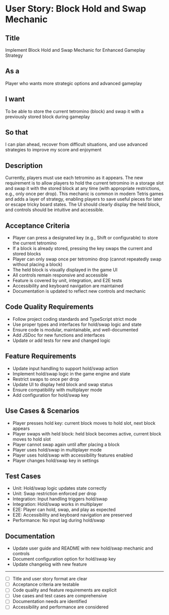 # User Story: Block Hold and Swap Mechanic

## Title
Implement Block Hold and Swap Mechanic for Enhanced Gameplay Strategy

## As a
Player who wants more strategic options and advanced gameplay

## I want
To be able to store the current tetromino (block) and swap it with a previously stored block during gameplay

## So that
I can plan ahead, recover from difficult situations, and use advanced strategies to improve my score and enjoyment

## Description
Currently, players must use each tetromino as it appears. The new requirement is to allow players to hold the current tetromino in a storage slot and swap it with the stored block at any time (with appropriate restrictions, e.g., only once per drop). This mechanic is common in modern Tetris games and adds a layer of strategy, enabling players to save useful pieces for later or escape tricky board states. The UI should clearly display the held block, and controls should be intuitive and accessible.

## Acceptance Criteria
- Player can press a designated key (e.g., Shift or configurable) to store the current tetromino
- If a block is already stored, pressing the key swaps the current and stored blocks
- Player can only swap once per tetromino drop (cannot repeatedly swap without placing a block)
- The held block is visually displayed in the game UI
- All controls remain responsive and accessible
- Feature is covered by unit, integration, and E2E tests
- Accessibility and keyboard navigation are maintained
- Documentation is updated to reflect new controls and mechanic

## Code Quality Requirements
- Follow project coding standards and TypeScript strict mode
- Use proper types and interfaces for hold/swap logic and state
- Ensure code is modular, maintainable, and well-documented
- Add JSDoc for new functions and interfaces
- Update or add tests for new and changed logic

## Feature Requirements
- Update input handling to support hold/swap action
- Implement hold/swap logic in the game engine and state
- Restrict swaps to once per drop
- Update UI to display held block and swap status
- Ensure compatibility with multiplayer mode
- Add configuration for hold/swap key

## Use Cases & Scenarios
- Player presses hold key: current block moves to hold slot, next block appears
- Player swaps with held block: held block becomes active, current block moves to hold slot
- Player cannot swap again until after placing a block
- Player uses hold/swap in multiplayer mode
- Player uses hold/swap with accessibility features enabled
- Player changes hold/swap key in settings

## Test Cases
- Unit: Hold/swap logic updates state correctly
- Unit: Swap restriction enforced per drop
- Integration: Input handling triggers hold/swap
- Integration: Hold/swap works in multiplayer
- E2E: Player can hold, swap, and play as expected
- E2E: Accessibility and keyboard navigation are preserved
- Performance: No input lag during hold/swap

## Documentation
- Update user guide and README with new hold/swap mechanic and controls
- Document configuration option for hold/swap key
- Update changelog with new feature

---

- [ ] Title and user story format are clear
- [ ] Acceptance criteria are testable
- [ ] Code quality and feature requirements are explicit
- [ ] Use cases and test cases are comprehensive
- [ ] Documentation needs are identified
- [ ] Accessibility and performance are considered
